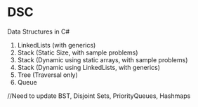 # DSC
Data Structures in C#

1. LinkedLists (with generics)
2. Stack (Static Size, with sample problems)
3. Stack (Dynamic using static arrays, with sample problems)
4. Stack (Dynamic using LinkedLists, with generics)
5. Tree (Traversal only)
6. Queue

//Need to  update BST, Disjoint Sets, PriorityQueues, Hashmaps